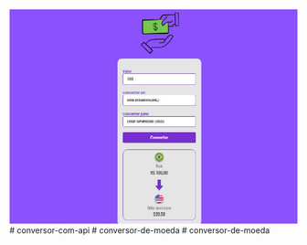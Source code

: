
<img src="./assets/git 1.jpg">
#   c o n v e r s o r - c o m - a p i 
 
 # conversor-de-moeda
# conversor-de-moeda
